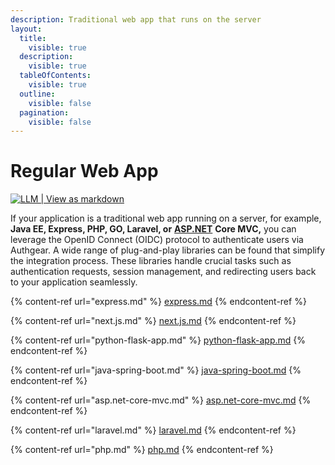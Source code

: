 ```yaml
---
description: Traditional web app that runs on the server
layout:
  title:
    visible: true
  description:
    visible: true
  tableOfContents:
    visible: true
  outline:
    visible: false
  pagination:
    visible: false
---
```


# Regular Web App

[![LLM | View as markdown](https://img.shields.io/badge/LLM-View%20as%20markdown-blue)](https://r.jina.ai/https://docs.authgear.com/get-started/regular-web-app)

If your application is a traditional web app running on a server, for example, **Java EE, Express, PHP, GO, Laravel, or** [**ASP.NET**](http://asp.net/) **Core MVC,** you can leverage the OpenID Connect (OIDC) protocol to authenticate users via Authgear. A wide range of plug-and-play libraries can be found that simplify the integration process. These libraries handle crucial tasks such as authentication requests, session management, and redirecting users back to your application seamlessly.

{% content-ref url="express.md" %}
[express.md](express.md)
{% endcontent-ref %}

{% content-ref url="next.js.md" %}
[next.js.md](next.js.md)
{% endcontent-ref %}

{% content-ref url="python-flask-app.md" %}
[python-flask-app.md](python-flask-app.md)
{% endcontent-ref %}

{% content-ref url="java-spring-boot.md" %}
[java-spring-boot.md](java-spring-boot.md)
{% endcontent-ref %}

{% content-ref url="asp.net-core-mvc.md" %}
[asp.net-core-mvc.md](asp.net-core-mvc.md)
{% endcontent-ref %}

{% content-ref url="laravel.md" %}
[laravel.md](laravel.md)
{% endcontent-ref %}

{% content-ref url="php.md" %}
[php.md](php.md)
{% endcontent-ref %}
